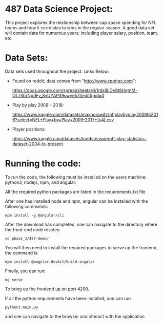 # 487 Data Science Project: 
 
   This project explores the relationship between cap space spending for 
   NFL teams and how it correlates to wins in the regular season. A good
   data set will contain data for numerous years; including player salary, 
   position, team, etc 
   


# Data Sets:
 Data sets used throughout the project. Links Below:
 
 * Found on reddit, data comes from "http://www.spotrac.com":

   https://docs.google.com/spreadsheets/d/1rds8LOv8t8HqtnM-OLzSbrNpdEy_8vUYAP39swye57I/edit#gid=0


 * Play by play 2009 - 2018: 

   https://www.kaggle.com/datasets/maxhorowitz/nflplaybyplay2009to2016?select=NFL+Play+by+Play+2009-2017+(v4).csv


 * Player positions:

   https://www.kaggle.com/datasets/toddsteussie/nfl-play-statistics-dataset-2004-to-present

# Running the code: 

   To run the code, the following must be installed on the users machine:
   python3, nodejs, npm, and angular. 
   
   All the required python packages are listed in the requirements.txt 
   file 

   After one has installed node and npm, angular can be installed 
   with the following commands: 

   ```
   npm install -g @angular/cli
   ```
   
   After the download has completed, one can navigate to the
   directory where the front-end code resides: 
   
   ```
   cd phase_3/487-demo/
   ```
   
   You will then need to install the required packages to serve 
   up the frontend, the command is: 

   ```
   npm install @angular-devkit/build-angular
   ```

   Finally, you can run: 
   
   ```
   ng serve
   ```

   To bring up the frontend up on port 4200. 
   
   If all the python requirements have been installed, 
   one can run 

   ```
   python3 main.py 
   ```

   and one can navigate to the browser and interact with the application